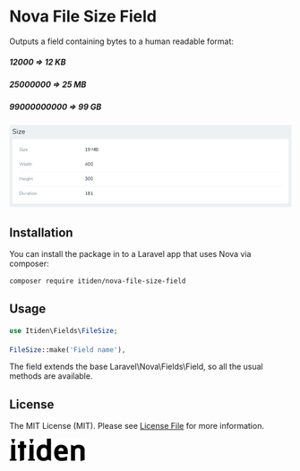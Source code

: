 # Nova File Size Field

Outputs a field containing bytes to a human readable format:

##### 12000 => **12 KB**
##### 25000000 => **25 MB**
##### 99000000000 => **99 GB**

![screenshot](./docs/screenshot.png)

## Installation

You can install the package in to a Laravel app that uses Nova via composer:
```bash
composer require itiden/nova-file-size-field
```

## Usage
```php
use Itiden\Fields\FileSize;

FileSize::make('Field name'),
```
The field extends the base Laravel\Nova\Fields\Field, so all the usual methods are available.

## License
The MIT License (MIT). Please see [License File](LICENSE) for more information.

![itiden logo](./docs/itiden_logo.gif)
